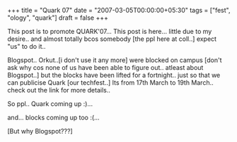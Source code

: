 +++
title = "Quark 07"
date = "2007-03-05T00:00:00+05:30"
tags = ["fest", "ology", "quark"]
draft = false
+++

This post is to promote QUARK'07... This post is here... little
due to my desire.. and almost totally bcos somebody [the ppl here
at coll..] expect "us" to do it..

Blogspot.. Orkut..[i don't use it any more] were blocked on campus
[don't ask why cos none of us have been able to figure
out.. atleast about Blogspot..] but the blocks have been lifted
for a fortnight.. just so that we can publicise Quark [our
techfest..] Its from 17th March to 19th March.. check out the link
for more details..

So ppl.. Quark coming up :)...

and... blocks coming up too :(...

[But why Blogspot???]
